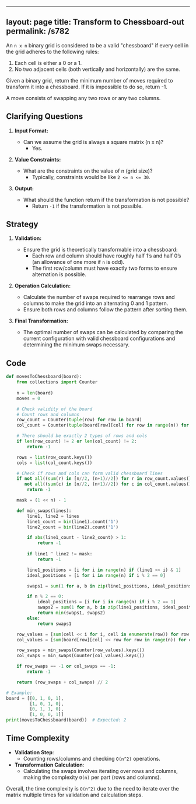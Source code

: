
---
layout: page
title:  Transform to Chessboard-out
permalink: /s782
---

An `n x n` binary grid is considered to be a valid "chessboard" if every cell in the grid adheres to the following rules:
1. Each cell is either a 0 or a 1.
2. No two adjacent cells (both vertically and horizontally) are the same.

Given a binary grid, return the minimum number of moves required to transform it into a chessboard. If it is impossible to do so, return -1.

A move consists of swapping any two rows or any two columns.

## Clarifying Questions

1. **Input Format:**
   - Can we assume the grid is always a square matrix (n x n)?
     - Yes.

2. **Value Constraints:**
   - What are the constraints on the value of n (grid size)?
     - Typically, constraints would be like `2 <= n <= 30`.

3. **Output:**
   - What should the function return if the transformation is not possible?
     - Return `-1` if the transformation is not possible.

## Strategy

1. **Validation:**
   - Ensure the grid is theoretically transformable into a chessboard:
     - Each row and column should have roughly half 1’s and half 0’s (an allowance of one more if `n` is odd).
     - The first row/column must have exactly two forms to ensure alternation is possible.
   
2. **Operation Calculation:**
   - Calculate the number of swaps required to rearrange rows and columns to make the grid into an alternating 0 and 1 pattern.
   - Ensure both rows and columns follow the pattern after sorting them.

3. **Final Transformation:** 
   - The optimal number of swaps can be calculated by comparing the current configuration with valid chessboard configurations and determining the minimum swaps necessary.

## Code

```python
def movesToChessboard(board):
    from collections import Counter
    
    n = len(board)
    moves = 0

    # Check validity of the board
    # Count rows and columns
    row_count = Counter(tuple(row) for row in board)
    col_count = Counter(tuple(board[row][col] for row in range(n)) for col in range(n))

    # There should be exactly 2 types of rows and cols
    if len(row_count) != 2 or len(col_count) != 2:
        return -1

    rows = list(row_count.keys())
    cols = list(col_count.keys())

    # Check if rows and cols can form valid chessboard lines
    if not all((sum(r) in [n//2, (n+1)//2]) for r in row_count.values()) or \
       not all((sum(c) in [n//2, (n+1)//2]) for c in col_count.values()):
        return -1

    mask = (1 << n) - 1

    def min_swaps(lines):
        line1, line2 = lines
        line1_count = bin(line1).count('1')
        line2_count = bin(line2).count('1')

        if abs(line1_count - line2_count) > 1:
            return -1
        
        if line1 ^ line2 != mask:
            return -1

        line1_positions = [i for i in range(n) if (line1 >> i) & 1]
        ideal_positions = [i for i in range(n) if i % 2 == 0]

        swaps1 = sum(1 for a, b in zip(line1_positions, ideal_positions) if a != b)

        if n % 2 == 0:
            ideal_positions = [i for i in range(n) if i % 2 == 1]
            swaps2 = sum(1 for a, b in zip(line1_positions, ideal_positions) if a != b)
            return min(swaps1, swaps2)
        else:
            return swaps1

    row_values = [sum(cell << i for i, cell in enumerate(row)) for row in board]
    col_values = [sum(board[row][col] << row for row in range(n)) for col in range(n)]

    row_swaps = min_swaps(Counter(row_values).keys())
    col_swaps = min_swaps(Counter(col_values).keys())

    if row_swaps == -1 or col_swaps == -1:
        return -1

    return (row_swaps + col_swaps) // 2

# Example:
board = [[0, 1, 0, 1], 
         [1, 0, 1, 0], 
         [0, 1, 1, 0], 
         [1, 0, 0, 1]]
print(movesToChessboard(board))  # Expected: 2
```

## Time Complexity

- **Validation Step**:
  - Counting rows/columns and checking `O(n^2)` operations.
- **Transformation Calculation**:
  - Calculating the swaps involves iterating over rows and columns, making the complexity `O(n)` per part (rows and columns).

Overall, the time complexity is `O(n^2)` due to the need to iterate over the matrix multiple times for validation and calculation steps.